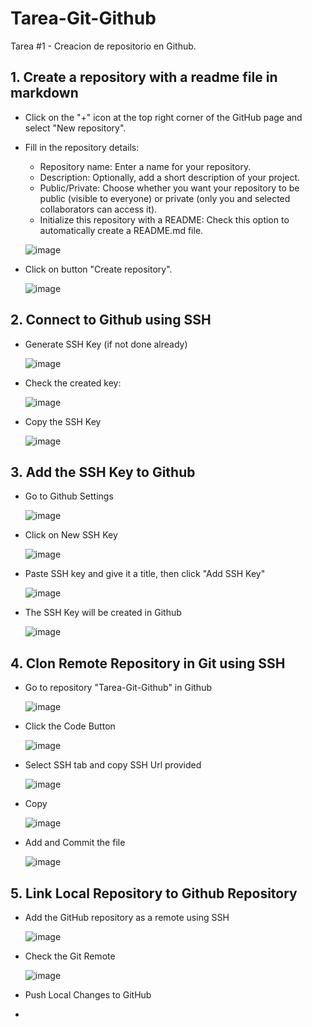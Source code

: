 # Tarea-Git-Github
Tarea #1 - Creacion de repositorio en Github.

## 1. Create a repository with a readme file in markdown
- Click on the "+" icon at the top right corner of the GitHub page and select "New repository".

- Fill in the repository details:
  * Repository name: Enter a name for your repository.
  * Description: Optionally, add a short description of your project.
  * Public/Private: Choose whether you want your repository to be public (visible to everyone) or private (only you and selected collaborators can access it).
  * Initialize this repository with a README: Check this option to automatically create a README.md file.
 
  ![image](https://github.com/user-attachments/assets/4d7f92c6-5f78-44aa-8748-9ac47078434d)

- Click on button "Create repository".

  ![image](https://github.com/user-attachments/assets/e369f367-bf3e-4cb6-8beb-b0d348df9e6e)

## 2. Connect to Github using SSH

  * Generate SSH Key (if not done already)
    
    ![image](https://github.com/user-attachments/assets/88bc3b57-c045-4b4f-aa12-7ece4922ba3c)
    
  * Check the created key:
    
    ![image](https://github.com/user-attachments/assets/5692c2e1-54b9-42ca-9f37-4f25457fd9ea)
    
  * Copy the SSH Key
    
    ![image](https://github.com/user-attachments/assets/bb54d1cd-d7e0-4646-8e92-c21b4f094938)

## 3. Add the SSH Key to Github

   * Go to Github Settings
     
     ![image](https://github.com/user-attachments/assets/257ad054-65ef-4b92-ab18-ad109baf9114)

   * Click on New SSH Key
     
     ![image](https://github.com/user-attachments/assets/518c361b-85f9-485d-a475-9d888f2b7a0b)

   * Paste SSH key and give it a title, then click "Add SSH Key"
     
     ![image](https://github.com/user-attachments/assets/804e8a21-7c77-4586-9639-a00f438314a7)

   * The SSH Key will be created in Github
     
     ![image](https://github.com/user-attachments/assets/b04c59ea-eea2-4322-ba24-b9b70fc0327f)

## 4. Clon Remote Repository in Git using SSH
   
   * Go to repository "Tarea-Git-Github" in Github
     
     ![image](https://github.com/user-attachments/assets/9b884d50-4f19-4727-af95-87119da09902)

   * Click the Code Button
     
     ![image](https://github.com/user-attachments/assets/9defdca6-2058-4cab-a409-f3aed0018b77)

   * Select SSH tab and copy SSH Url provided
     
     ![image](https://github.com/user-attachments/assets/602a68e1-0452-44a9-a7a9-25c30350c4ad)

   * Copy
     
     ![image](https://github.com/user-attachments/assets/52126772-47ff-41ec-83e1-aebc1b7bbaa6)

   * Add and Commit the file
     
     ![image](https://github.com/user-attachments/assets/b26154c7-491e-4530-b9d5-bba4de34c100)

## 5. Link Local Repository to Github Repository

   * Add the GitHub repository as a remote using SSH
     
     ![image](https://github.com/user-attachments/assets/da819582-41db-4725-8483-86c506ffe430)
  
   * Check the Git Remote
     
     ![image](https://github.com/user-attachments/assets/5abbcce7-3d84-4596-a897-946e21891abb)

   * Push Local Changes to GitHub  
     
  
   
   * 
